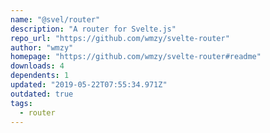 ```yaml
---
name: "@svel/router"
description: "A router for Svelte.js"
repo_url: "https://github.com/wmzy/svelte-router"
author: "wmzy"
homepage: "https://github.com/wmzy/svelte-router#readme"
downloads: 4
dependents: 1
updated: "2019-05-22T07:55:34.971Z"
outdated: true
tags: 
  - router
---
```

